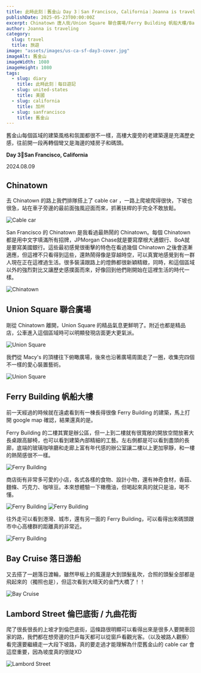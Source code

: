 ```yaml
---
title: 此時此刻｜舊金山 Day 3｜San Francisco, California｜Joanna is traveling
publishDate: 2025-05-23T00:00:00Z
excerpt: Chinatown 唐人街/Union Square 聯合廣場/Ferry Building 帆船大樓/Bay Cruise 落日游船/Lambord Street 九曲花巷
author: Joanna is traveling
category:
  slug: travel
  title: 旅遊
image: "assets/images/us-ca-sf-day3-cover.jpg"
imageAlt: 舊金山
imageWidth: 1080
imageHeight: 1080
tags:
  - slug: diary
    title: 此時此刻｜每日遊記
  - slug: united-states
    title: 美國
  - slug: california
    title: 加州
  - slug: sanfrancisco
    title: 舊金山
---
```

舊金山每個區域的建築風格和氛圍都很不一樣，高樓大廈旁的老建築還是充滿歷史感，往前開一段再轉個彎又是海邊的矮房子和碼頭。

**Day 3📍San Francisco, California**

2024.08.09

## Chinatown
去 Chinatown 的路上我們排隊搭上了 cable car ，一路上爬坡爬得很快，下坡也很急，站在車子旁邊的最前面強風迎面而來，抓著扶桿的手完全不敢放鬆。

![Cable car](/images/us-ca-sf-day3/us-ca-sf-day3-2.jpg)

San Francisco 的 Chinatown 是我看過最熱鬧的 Chinatown。每個 Chinatown 都是用中文字填滿所有招牌，JPMorgan Chase就是要寫摩根大通銀行、BoA就是要寫美國銀行。這些最初感覺很衝擊的特色在看過幾個 Chinatown 之後會逐漸適應，但這裡不只看得到這些，還熱鬧得像是穿越時空，可以真實地感覺到有一群人現在正在這裡過生活。很多裝潢跟路上的燈飾都很新穎精緻，同時，和這個區域以外的強烈對比又讓歷史感撲面而來，好像回到他們剛開始在這裡生活的時代一樣。

![Chinatown](/images/us-ca-sf-day3/us-ca-sf-day3-3.jpg)

## Union Square 聯合廣場
剛從 Chinatown 離開，Union Square 的精品氣息更鮮明了。附近也都是精品店，公車進入這個區域時可以明顯發現店面更大更氣派。

![Union Square](/images/us-ca-sf-day3/us-ca-sf-day3-4.jpg)

我們從 Macy's 的頂樓往下俯瞰廣場，後來也沿著廣場周圍走了一圈，收集完四個不一樣的愛心裝置藝術。

![Union Square](/images/us-ca-sf-day3/us-ca-sf-day3-5.jpg)

## Ferry Building 帆船大樓

前一天經過的時候就在遠處看到有一棟長得很像 Ferry Building 的建築，馬上打開 google map 確認，結果還真的是。

Ferry Building 的二樓其實是辦公區，但一上到二樓就有很寬敞的開放空間放著大長桌跟高腳椅，也可以看到建築內部精細的工藝。左右側都是可以看到盡頭的長廊，底端的玻璃咖啡廳和走廊上富有年代感的辦公室讓二樓以上更加寧靜，和一樓的熱鬧感很不一樣。

![Ferry Building](/images/us-ca-sf-day3/us-ca-sf-day3-6.jpg)

商店街有非常多可愛的小店，各式各樣的食物、設計小物，還有神奇食材，香菇、麵條、巧克力、咖啡豆。本來想體驗一下橄欖油，但喝起來真的就只是油，喝不懂。

![Ferry Building](/images/us-ca-sf-day3/us-ca-sf-day3-7.jpg)
![Ferry Building](/images/us-ca-sf-day3/us-ca-sf-day3-8.jpg)

往外走可以看到港灣、城市，還有另一面的 Ferry Building，可以看得出來碼頭跟市中心高樓群的距離真的非常近。

![Ferry Building](/images/us-ca-sf-day3/us-ca-sf-day3-12.png)

## Bay Cruise 落日游船
又去搭了一趟落日渡輪，雖然甲板上的風還是大到頭髮亂吹，合照的頭髮全部都是飛起來的（獨照也是），但這次看到大晴天的金門大橋了！！

![Bay Cruise](/images/us-ca-sf-day3/us-ca-sf-day3-13.png)

## Lambord Street 倫巴底街 / 九曲花街

爬了很長很長的上坡才到倫巴底街，這條路很明顯可以看得出來是很多人要開車回家的路，我們都在想旁邊的住戶每天都可以從窗戶看觀光客。（以及被路人觀察）看完還要繼續走一大段下坡路，真的要走過才能理解為什麼舊金山的 cable car 會這麼重要，因為坡度真的很陡XD

![Lambord Street](/images/us-ca-sf-day3/us-ca-sf-day3-11.jpg)